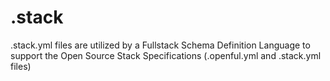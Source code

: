 # .stack
.stack.yml files are utilized by a Fullstack Schema Definition Language to support the Open Source Stack Specifications (.openful.yml and .stack.yml files)
